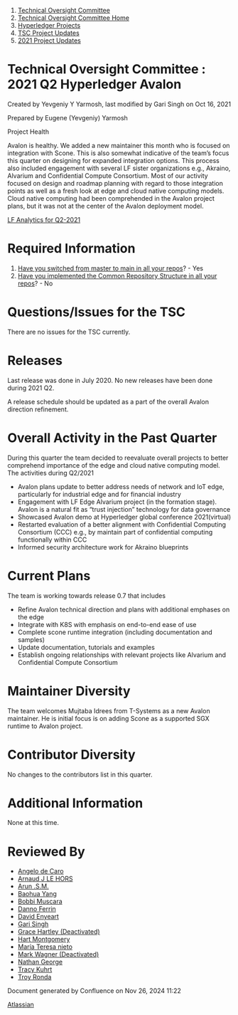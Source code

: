 1. [Technical Oversight Committee](index.html)
2. [Technical Oversight Committee Home](Technical-Oversight-Committee-Home_21430274.html)
3. [Hyperledger Projects](Hyperledger-Projects_21447704.html)
4. [TSC Project Updates](TSC-Project-Updates_21430854.html)
5. [2021 Project Updates](2021-Project-Updates_21452543.html)

# Technical Oversight Committee : 2021 Q2 Hyperledger Avalon

Created by Yevgeniy Y Yarmosh, last modified by Gari Singh on Oct 16, 2021

Prepared by Eugene (Yevgeniy) Yarmosh

Project Health

Avalon is healthy. We added a new maintainer this month who is focused on integration with Scone. This is also somewhat indicative of the team’s focus this quarter on designing for expanded integration options. This process also included engagement with several LF sister organizations e.g., Akraino, Alvarium and Confidential Compute Consortium. Most of our activity focused on design and roadmap planning with regard to those integration points as well as a fresh look at edge and cloud native computing models. Cloud native computing had been comprehended in the Avalon project plans, but it was not at the center of the Avalon deployment model.

[LF Analytics for Q2-2021](https://insights.lfx.linuxfoundation.org/projects/hyperledger%2Favalon/dashboard;subTab=technical?time=%7B%22from%22%3A%222021-04-01T07%3A00%3A00.000Z%22%2C%22type%22%3A%22absolute%22%2C%22to%22%3A%222021-06-30T07%3A00%3A00.000Z%22%7D)

# Required Information

1. [Have you switched from master to main in all your repos](https://lf-hyperledger.atlassian.net/wiki/display/TSC/Projects+have+two+quarters+to+comply+with+common+repo+structure?focusedCommentId=21452776)? - Yes
2. [Have you implemented the Common Repository Structure in all your repos](https://lf-hyperledger.atlassian.net/wiki/display/TSC/Common+Repo+structure)? - No

# Questions/Issues for the TSC

There are no issues for the TSC currently.

# Releases

Last release was done in July 2020. No new releases have been done during 2021 Q2.

A release schedule should be updated as a part of the overall Avalon direction refinement.   

# Overall Activity in the Past Quarter

During this quarter the team decided to reevaluate overall projects to better comprehend importance of the edge and cloud native computing model. The activities during Q2/2021

- Avalon plans update to better address needs of network and IoT edge, particularly for industrial edge and for financial industry
- Engagement with LF Edge Alvarium project (in the formation stage). Avalon is a natural fit as “trust injection” technology for data governance
- Showcased Avalon demo at Hyperledger global conference 2021(virtual)
- Restarted evaluation of a better alignment with Confidential Computing Consortium (CCC) e.g., by maintain part of confidential computing functionally within CCC
- Informed security architecture work for Akraino blueprints

# Current Plans

The team is working towards release 0.7 that includes

- Refine Avalon technical direction and plans with additional emphases on the edge
- Integrate with K8S with emphasis on end-to-end ease of use
- Complete scone runtime integration (including documentation and samples)
- Update documentation, tutorials and examples
- Establish ongoing relationships with relevant projects like Alvarium and Confidential Compute Consortium

# Maintainer Diversity

The team welcomes Mujtaba Idrees from T-Systems as a new Avalon maintainer. He is initial focus is on adding Scone as a supported SGX runtime to Avalon project.

# Contributor Diversity

No changes to the contributors list in this quarter.

# Additional Information

None at this time.

# Reviewed By

- [Angelo de Caro](https://lf-hyperledger.atlassian.net/wiki/people/70121:d6b0f0e4-825f-4f16-88e1-4d14e95f2f10?ref=confluence)
- [Arnaud J LE HORS](https://lf-hyperledger.atlassian.net/wiki/people/70121:0e75e3b8-500a-4067-9f7e-ed46e91bcb9d?ref=confluence)
- [Arun .S.M.](https://lf-hyperledger.atlassian.net/wiki/people/621a0e5097d313006ba7386a?ref=confluence)
- [Baohua Yang](https://lf-hyperledger.atlassian.net/wiki/people/557058:17d87dbf-05fe-4c1b-84cf-fd69f7fcbb20?ref=confluence)
- [Bobbi Muscara](https://lf-hyperledger.atlassian.net/wiki/people/5c4cb1b7d8bbb7445c0a457e?ref=confluence)
- [Danno Ferrin](https://lf-hyperledger.atlassian.net/wiki/people/5b7f2d80c4e4892a5b789551?ref=confluence)
- [David Enyeart](https://lf-hyperledger.atlassian.net/wiki/people/712020:30d7e775-8a5d-4896-8950-8da2af027639?ref=confluence)
- [Gari Singh](https://lf-hyperledger.atlassian.net/wiki/people/557058:51429e31-90f4-4684-b7cd-9a4fe15ff188?ref=confluence)
- [Grace Hartley (Deactivated)](https://lf-hyperledger.atlassian.net/wiki/people/5c3e0cd1ff324728a1db2448?ref=confluence)
- [Hart Montgomery](https://lf-hyperledger.atlassian.net/wiki/people/712020:86f447c0-86dc-43b3-ac03-6a31923bbb84?ref=confluence)
- [María Teresa nieto](https://lf-hyperledger.atlassian.net/wiki/people/5d36fa46af1d920bc99755b6?ref=confluence)
- [Mark Wagner (Deactivated)](https://lf-hyperledger.atlassian.net/wiki/people/70121:81b88945-c9ef-40fe-9224-207bdb280922?ref=confluence)
- [Nathan George](https://lf-hyperledger.atlassian.net/wiki/people/712020:3e7556ab-cdb8-47f5-8b68-12a3378021fd?ref=confluence)
- [Tracy Kuhrt](https://lf-hyperledger.atlassian.net/wiki/people/712020:eb6ae9c3-aa8e-40ba-9dab-a6969b1ac52e?ref=confluence)
- [Troy Ronda](https://lf-hyperledger.atlassian.net/wiki/people/557058:c854f35a-2b58-4be3-9003-ca2a67495580?ref=confluence)

Document generated by Confluence on Nov 26, 2024 11:22

[Atlassian](http://www.atlassian.com/)
